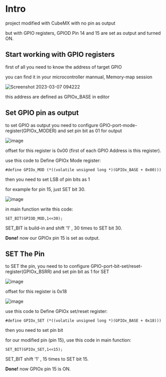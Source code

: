 # Intro
project modified with CubeMX with no pin as output

but with GPIO registers, GPIOD Pin 14 and 15 are set as output and turned ON.

## Start working with GPIO registers
first of all you need to know the address of target GPIO

you can find it in your microcontroller mannual, Memory-map session

![Screenshot 2023-03-07 094222](https://user-images.githubusercontent.com/38432834/223335862-35838572-5a52-4cb9-8c6f-4e607559fac8.png)

this address are defined as GPIOx_BASE in editor

## Set GPIO pin as output
to set GPIO as output you need to configure GPIO-port-mode-register(GPIOx_MODER) and set pin bit as 01 for output 

![image](https://user-images.githubusercontent.com/38432834/223341411-8c78dea1-b178-484c-a2ac-446ebd388213.png)


offset for this register is 0x00 (first of each GPIO Address is this register).

use this code to Define GPIOx Mode register:
```
#define GPIOx_MOD (*((volatile unsigned long *)(GPIOx_BASE + 0x00)))
```
then you need to set LSB of pin bits as 1

for example for pin 15, just SET bit 30.

![image](https://user-images.githubusercontent.com/38432834/223338710-1dc50711-e5c2-4f87-813f-5127bfbe2579.png)


in main function write this code:
```
SET_BIT(GPIOD_MOD,1<<30);
```
SET_BIT is build-in and  shift '1' , 30 times to SET bit 30.

**Done!** now our GPIOx pin 15 is set as output.

## SET The Pin
to SET the pin, you need to to configure GPIO-port-bit-set/reset-register(GPIOx_BSRR) and set pin bit as 1 for SET

![image](https://user-images.githubusercontent.com/38432834/223341668-39c8a624-6f90-495f-a88c-e3a8f8caee4a.png)

offset for this register is 0x18

![image](https://user-images.githubusercontent.com/38432834/223344345-5c94e396-724d-4a7d-843c-12b20c8793f3.png)


use this code to Define GPIOx set/reset register:
```
#define GPIOx_SET (*((volatile unsigned long *)(GPIOx_BASE + 0x18)))
```

then you need to set pin bit

for our modified pin (pin 15), use this code in main function:
```
SET_BIT(GPIOx_SET,1<<15);
```
SET_BIT shift '1' , 15 times to SET bit 15.

**Done!** now GPIOx pin 15 is ON.





